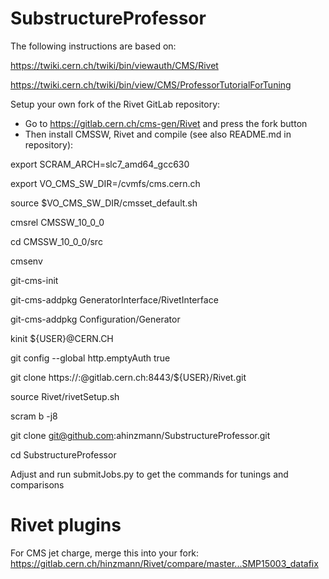 # SubstructureProfessor

The following instructions are based on:

https://twiki.cern.ch/twiki/bin/viewauth/CMS/Rivet

https://twiki.cern.ch/twiki/bin/view/CMS/ProfessorTutorialForTuning

Setup your own fork of the Rivet GitLab repository:
* Go to https://gitlab.cern.ch/cms-gen/Rivet and press the fork button
* Then install CMSSW, Rivet and compile (see also README.md in repository):

export SCRAM_ARCH=slc7_amd64_gcc630

export VO_CMS_SW_DIR=/cvmfs/cms.cern.ch

source $VO_CMS_SW_DIR/cmsset_default.sh

cmsrel CMSSW_10_0_0

cd CMSSW_10_0_0/src

cmsenv

git-cms-init

git-cms-addpkg GeneratorInterface/RivetInterface

git-cms-addpkg Configuration/Generator

kinit ${USER}@CERN.CH

git config --global http.emptyAuth true 

git clone https://:@gitlab.cern.ch:8443/${USER}/Rivet.git

source Rivet/rivetSetup.sh

scram b -j8

git clone git@github.com:ahinzmann/SubstructureProfessor.git

cd SubstructureProfessor

Adjust and run submitJobs.py to get the commands for tunings and comparisons

# Rivet plugins

For CMS jet charge, merge this into your fork: https://gitlab.cern.ch/hinzmann/Rivet/compare/master...SMP15003_datafix
